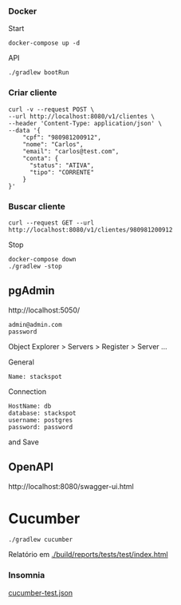 ###  Docker

Start
```shell
docker-compose up -d
```
API
```shell
./gradlew bootRun
```

###  Criar cliente
```shell
curl -v --request POST \
--url http://localhost:8080/v1/clientes \
--header 'Content-Type: application/json' \
--data '{
    "cpf": "980981200912",
    "nome": "Carlos",
    "email": "carlos@test.com",
    "conta": {
      "status": "ATIVA",
      "tipo": "CORRENTE"
    }
}'
```

###  Buscar cliente
```shell
curl --request GET --url http://localhost:8080/v1/clientes/980981200912
```

Stop
```shell
docker-compose down
./gradlew -stop
```

## pgAdmin

http://localhost:5050/

```properties
admin@admin.com
password
```

Object Explorer > Servers > Register > Server ...

General
```properties
Name: stackspot
```
Connection
```properties
HostName: db
database: stackspot
username: postgres
password: password
```
and Save


## OpenAPI
http://localhost:8080/swagger-ui.html 

# Cucumber

```shell
./gradlew cucumber
```

Relatório em 
[./build/reports/tests/test/index.html](./build/reports/tests/test/index.html)

### Insomnia
[cucumber-test.json](insomnia/cucumber-test.json)
